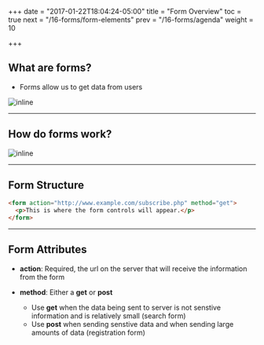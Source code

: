 +++
date = "2017-01-22T18:04:24-05:00"
title = "Form Overview"
toc = true
next = "/16-forms/form-elements"
prev = "/16-forms/agenda"
weight = 10

+++

## What are forms?

- Forms allow us to get data from users

![inline](/images/16/ga_example_form.png)


---

## How do forms work?

![inline](/images/16/how_forms_work.png)

---

## Form Structure


```html
<form action="http://www.example.com/subscribe.php" method="get">
  <p>This is where the form controls will appear.</p>
</form>

```

---

## Form Attributes

- **action**: Required, the url on the server that will receive the information from the form

- **method**: Either a **get** or **post**
  * Use **get** when the data being sent to server is not senstive information and is relatively small (search form)
  * Use **post** when sending senstive data and when sending large amounts of data (registration form)

